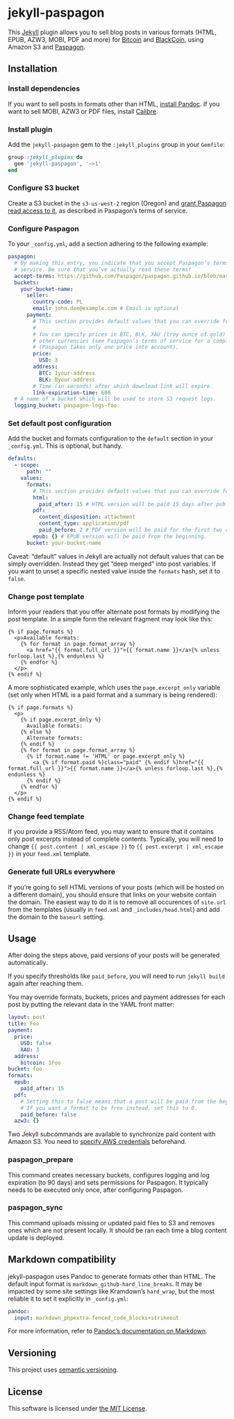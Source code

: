 # jekyll-paspagon

This [Jekyll](http://jekyllrb.com) plugin allows you to sell blog posts in various formats (HTML, EPUB, AZW3, MOBI, PDF and more) for [Bitcoin](https://bitcoin.org) and [BlackCoin](http://blackcoin.co), using Amazon S3 and [Paspagon](http://paspagon.com).

## Installation

### Install dependencies

If you want to sell posts in formats other than HTML, [install Pandoc](http://pandoc.org/installing.html). If you want to sell MOBI, AZW3 or PDF files, install [Calibre](https://calibre-ebook.com/).

### Install plugin

Add the `jekyll-paspagon` gem to the `:jekyll_plugins` group in your `Gemfile`:

```ruby
group :jekyll_plugins do
  gem 'jekyll-paspagon', '~>1'
end
```

### Configure S3 bucket

Create a S3 bucket in the `s3-us-west-2` region (Oregon) and [grant Paspagon read access to it](http://paspagon.com/terms-seller/#step-1-grant-us-read-access-to-your-bucket), as described in Paspagon’s terms of service.

### Configure Paspagon

To your `_config.yml`, add a section adhering to the following example:

```yaml
paspagon:
  # By making this entry, you indicate that you accept Paspagon’s terms of
  # service. Be sure that you’ve actually read these terms!
  accept-terms: https://github.com/Paspagon/paspagon.github.io/blob/master/terms-seller.md
  buckets:
    your-bucket-name:
      seller:
        country-code: PL
        email: john.doe@example.com # Email is optional
      payment:
        # This section provides default values that you can override for each post.
        #
        # You can specify prices in BTC, BLK, XAU (troy ounce of gold) and some
        # other currencies (see Paspagon’s terms of service for a complete list).
        # (Paspagon takes only one price into account).
        price:
          USD: 3
        address:
          BTC: 1your-address
          BLK: Byour-address
        # Time (in seconds) after which download link will expire.
        link-expiration-time: 600
  # A name of a bucket which will be used to store S3 request logs.
  logging_bucket: paspagon-logs-foo
```

### Set default post configuration

Add the bucket and formats configuration to the `default` section in your `_config.yml`. This is optional, but handy.

```yaml
defaults:
  - scope:
      path: ""
    values:
      formats:
        # This section provides default values that you can override for each post.
        html:
          paid_after: 15 # HTML version will be paid 15 days after publication.
        pdf:
          content_disposition: attachment
          content_type: application/pdf
          paid_before: 2 # PDF version will be paid for the first two days.
        epub: {} # EPUB version will be paid from the beginning.
      bucket: your-bucket-name
```

Caveat: “default” values in Jekyll are actually not default values that can be simply overridden. Instead they get “deep merged” into post variables. If you want to unset a specific nested value inside the `formats` hash, set it to `false`.

### Change post template

Inform your readers that you offer alternate post formats by modifying the post template. In a simple form the relevant fragment may look like this:

```liquid
{% if page.formats %}
  <p>Available formats:
    {% for format in page.format_array %}
      <a href="{{ format.full_url }}">{{ format.name }}</a>{% unless forloop.last %},{% endunless %}
    {% endfor %}
  </p>
{% endif %}
```

A more sophisticated example, which uses the `page.excerpt_only` variable (set only when HTML is a paid format and a summary is being rendered):

```liquid
{% if page.formats %}
  <p>
    {% if page.excerpt_only %}
      Available formats:
    {% else %}
      Alternate formats:
    {% endif %}
    {% for format in page.format_array %}
      {% if format.name != 'HTML' or page.excerpt_only %}
        <a {% if format.paid %}class="paid" {% endif %}href="{{ format.full_url }}">{{ format.name }}</a>{% unless forloop.last %},{% endunless %}
      {% endif %}
    {% endfor %}
  </p>
{% endif %}
```

### Change feed template

If you provide a RSS/Atom feed, you may want to ensure that it contains only post excerpts instead of complete contents. Typically, you will need to change `{{ post.content | xml_escape }}` to `{{ post.excerpt | xml_escape }}` in your `feed.xml` template.

### Generate full URLs everywhere

If you’re going to sell HTML versions of your posts (which will be hosted on a different domain), you should ensure that links on your website contain the domain. The easiest way to do it is to remove all occurences of `site.url` from the templates (usually in `feed.xml` and `_includes/head.html`) and add the domain to the `baseurl` setting.

## Usage

After doing the steps above, paid versions of your posts will be generated automatically.

If you specify thresholds like `paid_before`, you will need to run `jekyll build` again after reaching them.

You may override formats, buckets, prices and payment addresses for each post by putting the relevant data in the YAML front matter:

```yaml
layout: post
title: Foo
payment:
  price:
    USD: false
    XAU: 3
  address:
    bitcoin: 1Foo
bucket: foo
formats:
  epub:
    paid_after: 15
  pdf:
    # Setting this to false means that a post will be paid from the beginning.
    # If you want a format to be free instead, set this to 0.
    paid_before: false
  azw3: {}
```

Two Jekyll subcommands are available to synchronize paid content with Amazon S3. You need to [specify AWS credentials](http://blogs.aws.amazon.com/security/post/Tx3D6U6WSFGOK2H/A-New-and-Standardized-Way-to-Manage-Credentials-in-the-AWS-SDKs) beforehand.

### paspagon_prepare

This command creates necessary buckets, configures logging and log expiration (to 90 days) and sets permissions for Paspagon. It typically needs to be executed only once, after configuring Paspagon.

### paspagon_sync

This command uploads missing or updated paid files to S3 and removes ones which are not present locally. It should be ran each time a blog content update is deployed.

## Markdown compatibility

jekyll-paspagon uses Pandoc to generate formats other than HTML. The default input format is `markdown_github-hard_line_breaks`. It may be impacted by some site settings like Kramdown’s `hard_wrap`, but the most reliable it to set it explicitly in `_config.yml`:

```yaml
pandoc:
  input: markdown_phpextra-fenced_code_blocks+strikeout
```

For more information, refer to [Pandoc’s documentation on Markdown](http://pandoc.org/README.html#pandocs-markdown).

## Versioning

This project uses [semantic versioning](http://semver.org/).

## License

This software is licensed under [the MIT License](LICENSE).
